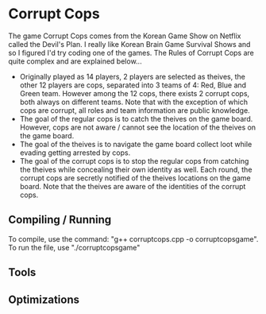 # Corrupt Cops
The game Corrupt Cops comes from the Korean Game Show on Netflix called the Devil's Plan. I really like Korean Brain Game Survival Shows and so I figured I'd try coding one of the games. The Rules of Corrupt Cops are quite complex and are explained below...

- Originally played as 14 players, 2 players are selected as theives, the other 12 players are cops, separated into 3 teams of 4: Red, Blue and Green team. However among the 12 cops, there exists 2 corrupt cops, both always on different teams. Note that with the exception of which cops are corrupt, all roles and team information are public knowledge.
- The goal of the regular cops is to catch the theives on the game board. However, cops are not aware / cannot see the location of the theives on the game board.
- The goal of the theives is to navigate the game board collect loot while evading getting arrested by cops. 
- The goal of the corrupt cops is to stop the regular cops from catching the theives while concealing their own identity as well. Each round, the corrupt cops are secretly notified of the theives locations on the game board. Note that the theives are aware of the identities of the corrupt cops. 

## Compiling / Running

To compile, use the command: "g++ corruptcops.cpp -o corruptcopsgame". To run the file, use "./corruptcopsgame"

## Tools
## Optimizations